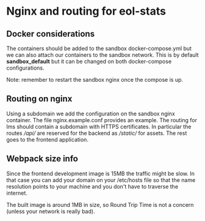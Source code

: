 # Nginx and routing for eol-stats

## Docker considerations

The containers should be added to the sandbox docker-compose.yml but we can also attach our containers to the sandbox network. This is by default **sandbox_default** but it can be changed on both docker-compose configurations.

Note: remember to restart the sandbox nginx once the compose is up.

## Routing on nginx

Using a subdomain we add the configuration on the sandbox nginx container. The file nginx.example.conf provides an example. The routing for lms should contain a subdomain with HTTPS certificates. In particular the routes */api/* are reserved for the backend as */static/* for assets. The rest goes to the frontend application.

## Webpack size info 

Since the frontend development image is 15MB the traffic might be slow. In that case you can add your domain on your /etc/hosts file so that the name resolution points to your machine and you don't have to traverse the internet.

The built image is around 1MB in size, so Round Trip Time is not a concern (unless your network is really bad).